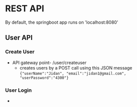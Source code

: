 # REST API 

By default, the springboot app runs on 'localhost:8080'

## User API

### Create User
- API gateway point-  /user/createuser
    - creates users by a POST call using this JSON message
    ``` {"userName":"Jidan", "email":"jidan1@gmail.com", "userPassword":"4300"} ```

### User Login
- 